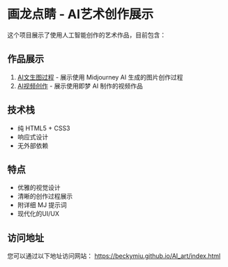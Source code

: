 # 画龙点睛 - AI艺术创作展示

这个项目展示了使用人工智能创作的艺术作品，目前包含：

## 作品展示

1. [AI文生图过程](text2img.html) - 展示使用 Midjourney AI 生成的图片创作过程
2. [AI视频创作](img2vid.html) - 展示使用即梦 AI 制作的视频作品

## 技术栈

- 纯 HTML5 + CSS3
- 响应式设计
- 无外部依赖

## 特点

- 优雅的视觉设计
- 清晰的创作过程展示
- 附详细 MJ 提示词
- 现代化的UI/UX

## 访问地址

您可以通过以下地址访问网站：
https://beckymiu.github.io/AI_art/index.html
